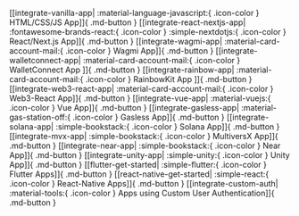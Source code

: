 [[integrate-vanilla-app| :material-language-javascript:{ .icon-color } HTML/CSS/JS App]]{ .md-button }
[[integrate-react-nextjs-app| :fontawesome-brands-react:{ .icon-color } :simple-nextdotjs:{ .icon-color } React/Next.js App]]{ .md-button } 
[[integrate-wagmi-app| :material-card-account-mail:{ .icon-color } Wagmi App]]{ .md-button } 
[[integrate-walletconnect-app| :material-card-account-mail:{ .icon-color } WalletConnect App ]]{ .md-button }
[[integrate-rainbow-app| :material-card-account-mail:{ .icon-color } RainbowKit App ]]{ .md-button }
[[integrate-web3-react-app| :material-card-account-mail:{ .icon-color } Web3-React App]]{ .md-button }
[[integrate-vue-app| :material-vuejs:{ .icon-color } Vue App]]{ .md-button }
[[integrate-gasless-app| :material-gas-station-off:{ .icon-color } Gasless App]]{ .md-button }
[[integrate-solana-app| :simple-bookstack:{ .icon-color } Solana App]]{ .md-button }
[[integrate-mvx-app| :simple-bookstack:{ .icon-color } MultiversX App]]{ .md-button }
[[integrate-near-app| :simple-bookstack:{ .icon-color } Near App]]{ .md-button }
[[integrate-unity-app| :simple-unity:{ .icon-color } Unity App]]{ .md-button }
[[flutter-get-started| :simple-flutter:{ .icon-color } Flutter Apps]]{ .md-button }
[[react-native-get-started| :simple-react:{ .icon-color } React-Native Apps]]{ .md-button }
[[integrate-custom-auth| :material-tools:{ .icon-color } Apps using Custom User Authentication]]{ .md-button }